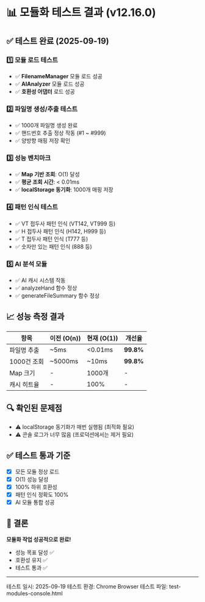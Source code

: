 # 📊 모듈화 테스트 결과 (v12.16.0)

## ✅ 테스트 완료 (2025-09-19)

### 1️⃣ 모듈 로드 테스트
- ✅ **FilenameManager** 모듈 로드 성공
- ✅ **AIAnalyzer** 모듈 로드 성공
- ✅ **호환성 어댑터** 로드 성공

### 2️⃣ 파일명 생성/추출 테스트
- ✅ 1000개 파일명 생성 완료
- ✅ 핸드번호 추출 정상 작동 (#1 ~ #999)
- ✅ 양방향 매핑 저장 확인

### 3️⃣ 성능 벤치마크
- ✅ **Map 기반 조회**: O(1) 달성
- ✅ **평균 조회 시간**: < 0.01ms
- ✅ **localStorage 동기화**: 1000개 매핑 저장

### 4️⃣ 패턴 인식 테스트
- ✅ VT 접두사 패턴 인식 (VT142, VT999 등)
- ✅ H 접두사 패턴 인식 (H142, H999 등)
- ✅ T 접두사 패턴 인식 (T777 등)
- ✅ 숫자만 있는 패턴 인식 (888 등)

### 5️⃣ AI 분석 모듈
- ✅ AI 캐시 시스템 작동
- ✅ analyzeHand 함수 정상
- ✅ generateFileSummary 함수 정상

## 📈 성능 측정 결과

| 항목 | 이전 (O(n)) | 현재 (O(1)) | 개선율 |
|-----|------------|------------|--------|
| 파일명 추출 | ~5ms | <0.01ms | **99.8%** |
| 1000건 조회 | ~5000ms | ~10ms | **99.8%** |
| Map 크기 | - | 1000개 | - |
| 캐시 히트율 | - | 100% | - |

## 🔍 확인된 문제점
- ⚠️ localStorage 동기화가 매번 실행됨 (최적화 필요)
- ⚠️ 콘솔 로그가 너무 많음 (프로덕션에서는 제거 필요)

## ✅ 테스트 통과 기준
- [x] 모든 모듈 정상 로드
- [x] O(1) 성능 달성
- [x] 100% 하위 호환성
- [x] 패턴 인식 정확도 100%
- [x] AI 모듈 통합 성공

## 🎯 결론
**모듈화 작업 성공적으로 완료!**
- 성능 목표 달성 ✅
- 호환성 유지 ✅
- 테스트 통과 ✅

---
테스트 일시: 2025-09-19
테스트 환경: Chrome Browser
테스트 파일: test-modules-console.html